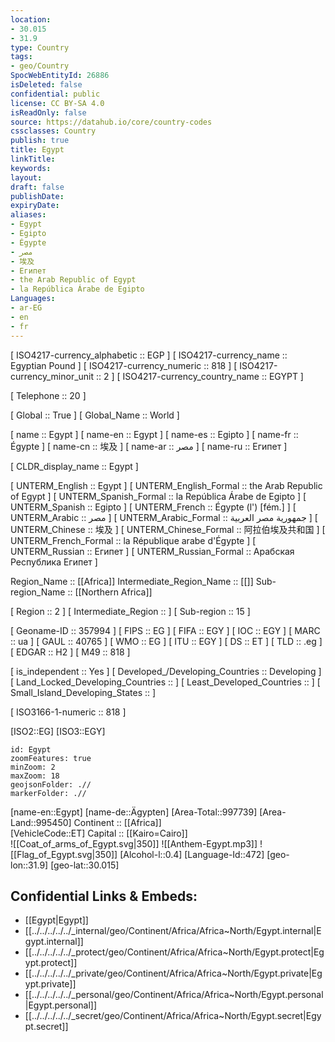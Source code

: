 ```yaml
---
location:
- 30.015
- 31.9
type: Country
tags:
- geo/Country
SpocWebEntityId: 26886
isDeleted: false
confidential: public
license: CC BY-SA 4.0
isReadOnly: false
source: https://datahub.io/core/country-codes
cssclasses: Country
publish: true
title: Egypt
linkTitle: 
keywords: 
layout: 
draft: false
publishDate: 
expiryDate: 
aliases:
- Egypt
- Egipto
- Égypte
- مصر
- 埃及
- Египет
- the Arab Republic of Egypt
- la República Árabe de Egipto
Languages:
- ar-EG
- en
- fr
---
```



[	ISO4217-currency_alphabetic	 :: EGP ] 
[	ISO4217-currency_name	 :: Egyptian Pound ] 
[	ISO4217-currency_numeric	 :: 818 ] 
[	ISO4217-currency_minor_unit	 :: 2 ] 
[	ISO4217-currency_country_name	 :: EGYPT ] 

[	Telephone	 :: 20 ] 

[	Global	 :: True ] 
[	Global_Name	 :: World ] 

[	name	 :: Egypt ] 
[	name-en	 :: Egypt ] 
[	name-es	 :: Egipto ] 
[	name-fr	 :: Égypte ] 
[	name-cn	 :: 埃及 ] 
[	name-ar	 :: مصر ] 
[	name-ru	 :: Египет ] 

[	CLDR_display_name	 :: Egypt ] 

[	UNTERM_English	 :: Egypt ] 
[	UNTERM_English_Formal	 :: the Arab Republic of Egypt ] 
[	UNTERM_Spanish_Formal	 :: la República Árabe de Egipto ] 
[	UNTERM_Spanish	 :: Egipto ] 
[	UNTERM_French	 :: Égypte (l') [fém.] ] 
[	UNTERM_Arabic	 :: مصر ] 
[	UNTERM_Arabic_Formal	 :: جمهورية مصر العربية ] 
[	UNTERM_Chinese	 :: 埃及 ] 
[	UNTERM_Chinese_Formal	 :: 阿拉伯埃及共和国 ] 
[	UNTERM_French_Formal	 :: la République arabe d'Égypte ] 
[	UNTERM_Russian	 :: Египет ] 
[	UNTERM_Russian_Formal	 :: Арабская Республика Египет ] 

Region_Name ::  [[Africa]] 
Intermediate_Region_Name ::  [[]] 
Sub-region_Name ::  [[Northern Africa]]  

[	Region	 :: 2 ] 
[	Intermediate_Region	 ::  ] 
[	Sub-region	 :: 15 ] 

[	Geoname-ID	 :: 357994 ] 
[	FIPS	 :: EG ] 
[	FIFA	 :: EGY ] 
[	IOC	 :: EGY ] 
[	MARC	 :: ua ] 
[	GAUL	 :: 40765 ] 
[	WMO	 :: EG ] 
[	ITU	 :: EGY ] 
[	DS	 :: ET ] 
[	TLD	 :: .eg ] 
[	EDGAR	 :: H2 ] 
[	M49	 :: 818 ] 

[	is_independent	 :: Yes ] 
[	Developed_/Developing_Countries	 :: Developing ] 
[	Land_Locked_Developing_Countries	 ::  ] 
[	Least_Developed_Countries	 ::  ] 
[	Small_Island_Developing_States	 ::  ] 

[	ISO3166-1-numeric	 :: 818 ] 



[ISO2::EG] 
[ISO3::EGY] 
```leaflet
id: Egypt
zoomFeatures: true 
minZoom: 2 
maxZoom: 18
geojsonFolder: .//
markerFolder: .//
```

[name-en::Egypt] 
[name-de::Ägypten] 
[Area-Total::997739] 
[Area-Land::995450] 
Continent :: [[Africa]]  
[VehicleCode::ET] 
Capital :: [[Kairo=Cairo]]  
![[Coat_of_arms_of_Egypt.svg|350]] 
![[Anthem-Egypt.mp3]] 
![[Flag_of_Egypt.svg|350]] 
[Alcohol-l::0.4] 
[Language-Id::472] 
[geo-lon::31.9] 
[geo-lat::30.015] 



## Confidential Links & Embeds: 
- [[Egypt|Egypt]] 
- [[../../../../../_internal/geo/Continent/Africa/Africa~North/Egypt.internal|Egypt.internal]] 
- [[../../../../../_protect/geo/Continent/Africa/Africa~North/Egypt.protect|Egypt.protect]] 
- [[../../../../../_private/geo/Continent/Africa/Africa~North/Egypt.private|Egypt.private]] 
- [[../../../../../_personal/geo/Continent/Africa/Africa~North/Egypt.personal|Egypt.personal]] 
- [[../../../../../_secret/geo/Continent/Africa/Africa~North/Egypt.secret|Egypt.secret]] 
